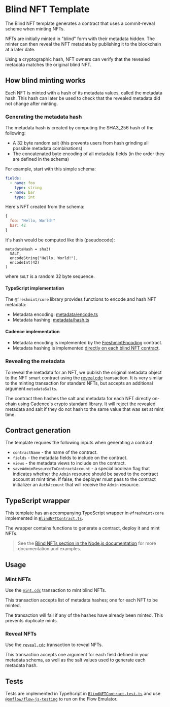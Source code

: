 # Blind NFT Template

The Blind NFT template generates a contract that uses a commit-reveal scheme when minting NFTs.

NFTs are initially minted in "blind" form with their metadata hidden.
The minter can then reveal the NFT metadata by publishing it to the blockchain
at a later date.

Using a cryptographic hash, NFT owners can verify that the revealed metadata matches the original blind NFT.

## How blind minting works

Each NFT is minted with a hash of its metadata values, called the metadata hash.
This hash can later be used to check that the revealed metadata did not
change after minting.

### Generating the metadata hash

The metadata hash is created by computing the SHA3_256 hash of the following:

- A 32 byte random salt (this prevents users from hash grinding all possible metadata combinations)
- The concatenated byte encoding of all metadata fields (in the order they are defined in the schema)

For example, start with this simple schema:

```yaml
fields:
  - name: foo
    type: string
  - name: bar
    type: int
```

Here's NFT created from the schema:

```js
{
  foo: "Hello, World!"
  bar: 42
}
```

It's hash would be computed like this (pseudocode):

```
metadataHash = sha3(
  SALT,
  encodeString("Hello, World!"),
  encodeInt(42)
)
```

where `SALT` is a random 32 byte sequence.

#### TypeScript implementation

The `@freshmint/core` library provides functions to encode and hash NFT metadata:

- Metadata encoding: [metadata/encode.ts](https://github.com/dapperlabs/freshmint/blob/documentation/packages/core/metadata/encode.ts)
- Metadata hashing: [metadata/hash.ts](https://github.com/dapperlabs/freshmint/blob/documentation/packages/core/metadata/hash.ts)

#### Cadence implementation

- Metadata encoding is implemented by the [FreshmintEncoding](../../freshmint-encoding/FreshmintEncoding.cdc) contract.
- Metadata hashing is implemented [directly on each blind NFT contract](./BlindNFT.template.cdc#L81-L83).

### Revealing the metadata

To reveal the metadata for an NFT, we publish the original metadata object to the NFT smart contract
using the [reveal.cdc](./transactions/reveal.template.cdc) transaction. It is very similar to 
the minting transaction for standard NFTs, but accepts an additional argument `metadataSalts`.

The contract then hashes the salt and metadata for each NFT directly on-chain using Cadence's crypto standard library.
It will reject the revealed metadata and salt if they do not hash to the same value that was set at mint time.

## Contract generation

The template requires the following inputs when generating a contract:

- `contractName` - the name of the contract.
- `fields` - the metadata fields to include on the contract.
- `views` - the metadata views to include on the contract.
- `saveAdminResourceToContractAccount` - a special boolean flag that indicates whether the `Admin` resource should be saved to the contract account at mint time. If false, the deployer must pass to the contract initializer an `AuthAccount` that will receive the `Admin` resource.

## TypeScript wrapper

This template has an accompanying TypeScript wrapper in `@freshmint/core` implemented in [`BlindNFTContract.ts`](../../../packages/core/contracts/BlindNFTContract.ts).

The wrapper contains functions to generate a contract, deploy it and mint NFTs.

> See the [Blind NFTs section in the Node.js documentation](../../../docs/nodejs.md#blind-nfts) for more documentation and examples.

## Usage

### Mint NFTs

Use the [`mint.cdc`](./transactions/mint.template.cdc) transaction to mint blind NFTs.

This transaction accepts list of metadata hashes; one for each NFT to be minted.

The transaction will fail if any of the hashes have already been minted.
This prevents duplicate mints.

### Reveal NFTs

Use the [`reveal.cdc`](./transactions/reveal.template.cdc) transaction to reveal NFTs.

This transaction accepts one argument for each field defined in your metadata schema,
as well as the salt values used to generate each metadata hash.

## Tests

Tests are implemented in TypeScript in [`BlindNFTContract.test.ts`](../../../packages/core/contracts/BlindNFTContract.test.ts) and use [`@onflow/flow-js-testing`](https://github.com/onflow/flow-js-testing) to run on the Flow Emulator.
